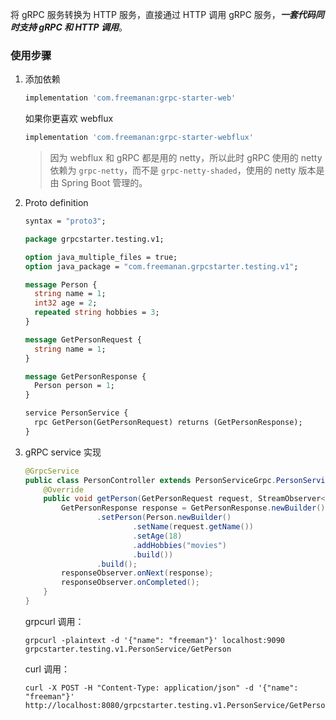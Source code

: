 将 gRPC 服务转换为 HTTP 服务，直接通过 HTTP 调用 gRPC 服务，**_一套代码同时支持 gRPC 和 HTTP 调用_**。

### 使用步骤

1. 添加依赖

    ```groovy
    implementation 'com.freemanan:grpc-starter-web'
    ```
   
   如果你更喜欢 webflux
    ```groovy
    implementation 'com.freemanan:grpc-starter-webflux'
    ```
   
   > 因为 webflux 和 gRPC 都是用的 netty，所以此时 gRPC 使用的 netty 依赖为 `grpc-netty`，而不是 `grpc-netty-shaded`，使用的 netty 版本是由 Spring Boot 管理的。

2. Proto definition

   ```protobuf
   syntax = "proto3";
   
   package grpcstarter.testing.v1;
   
   option java_multiple_files = true;
   option java_package = "com.freemanan.grpcstarter.testing.v1";
   
   message Person {
     string name = 1;
     int32 age = 2;
     repeated string hobbies = 3;
   }
   
   message GetPersonRequest {
     string name = 1;
   }
   
   message GetPersonResponse {
     Person person = 1;
   }
   
   service PersonService {
     rpc GetPerson(GetPersonRequest) returns (GetPersonResponse);
   }
   ```

3. gRPC service 实现

   ```java
   @GrpcService
   public class PersonController extends PersonServiceGrpc.PersonServiceImplBase {
       @Override
       public void getPerson(GetPersonRequest request, StreamObserver<GetPersonResponse> responseObserver) {
           GetPersonResponse response = GetPersonResponse.newBuilder()
                   .setPerson(Person.newBuilder()
                           .setName(request.getName())
                           .setAge(18)
                           .addHobbies("movies")
                           .build())
                   .build();
           responseObserver.onNext(response);
           responseObserver.onCompleted();
       }
   }
   ```

   grpcurl 调用：

   ```shell
   grpcurl -plaintext -d '{"name": "freeman"}' localhost:9090 grpcstarter.testing.v1.PersonService/GetPerson
   ```

   curl 调用：

   ```shell
   curl -X POST -H "Content-Type: application/json" -d '{"name": "freeman"}' http://localhost:8080/grpcstarter.testing.v1.PersonService/GetPerson
   ```
